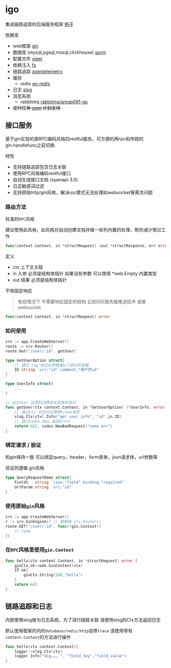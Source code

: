 # igo

集成链路追踪的后端服务框架 [例子](/example/main.go)

依赖库
* web框架 [gin](github.com/gin-gonic/gin)
* 数据库 (mysql,pgsql,mssql,clickhouse) [gorm](https://gorm.io)
* 配置文件 [viper](https://github.com/spf13/viper)
* 依赖注入 [fx](https://uber-go.github.io/fx)
* 链路追踪 [opentelemetry](https://opentelemetry.io)
* 缓存 
    * redis [go-redis](https://redis.uptrace.dev)
* 日志 [slog](https://go.googlesource.com/proposal/+/master/design/56345-structured-logging.md)
* 消息系统
    * rabbitmq [rabbitmq/amqp091-go](github.com/rabbitmq/amqp091-go)
* ~~定时任务 [cron](https://github.com/robfig/cron) 计划支持~~


## 接口服务

基于gin实现的类RPC编码风格的restful服务，可方便的再rpc和传统的gin.handlefunc之前切换.

特性

* 支持链路追踪包含日志关联
* 使用RPC风格编码restful接口
* 自动生成接口文档 (openapi 3.0)
* 日志敏感词过滤
* 支持原始http/gin风格，解决rpc模式无法处理如websocket等需求问题


### 路由方法

标准的`RPC`风格

建议使用此风格，此风格对自动创建文档并做一些列内置的处理，帮你减少恨过工作


```go
func(context.Context, in *structRequest) (out *structResponse, err error)
```

定义

* ctx 上下文关联
* in 入参 必须是结构体指针  如果没有参数 可以使用 *web.Empty 内置类型 
* out 结果 必须是结构体指针

不带固定响应
> 有些情况下 不需要响应固定的结构 比如SSE服务器推送技术 或者websocket

```go
func(context.Context, in *structRequest) error
```

### 如何使用

```go
srv := app.CreateWebServer()
route := srv.Router()
route.Get("/user/:id", getUser)

type GetUserOption struct{
    // 通过 tag 标记此参数是url部分的变量
    ID string `uri:"id" comment:"用户的id"`
}

type UserInfo struct{
    ...
}

// getUser 这里的注释会在文档中显示
func getUser(ctx context.Context, in *GetUserOption) (*UserInfo, error){
    // 通过ctx 日志可以携带trace信息
    slog.Ctx(ctx).Info("get user info", "id",in.ID)
    // 通过codes.New 返回error
    return nil, codes.NewBadRequest("some err")
}

```

### 绑定请求 / 验证

和gin保持一致  可以绑定query，header，form表单，json请求体，url参数等

验证则遵循 gin风格 

```go
type QueryRequestDemo struct{
    Field1   string `json:"field" binding:"required"`
    UrlParam string `uri:"id"`
}
```

### 使用原始`gin`风格

```go
srv := app.CreateWebServer()
r := srv.GinEngine() // 替换掉 srv.Router()
route.GET("/user/:id", func(*gin.Context){
    // todo
})

```

### 在`RPC`风格里使用`gin.Context`

```go
func hello(ctx context.Context, in *structRequest) error {
    ginCtx,ok:=web.GinContext(ctx)
    if ok{
        ginCtx.String(200,"hello")
    }
    return nil
}
```



## 链路追踪和日志

内部使用slog做为日志系统，为了进行链路关联 请使用slog的Ctx方法返回日志

默认使用框架的内的`database/redis/http`自带`trace` 请使用带有`context.Context`的方法进行操作

```go
func hello(ctx context.Context){
    logger:=slog.Ctx(ctx)
    logger.Info("msg。。。。", "field_key","field_value")
}

```


